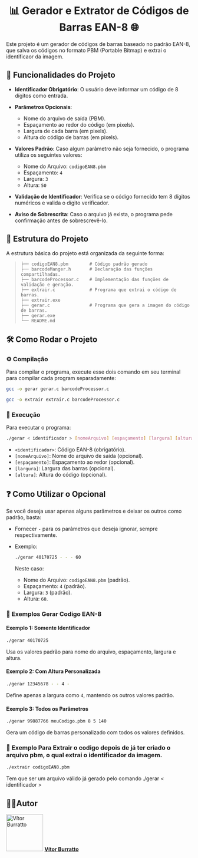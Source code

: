 <h1 align="center"> 📊 Gerador e Extrator de Códigos de Barras EAN-8 🌐 </h1>

Este projeto é um gerador de códigos de barras baseado no padrão EAN-8, que salva os códigos no formato PBM (Portable Bitmap) e extrai o identificaor da imagem.

## 🔧 Funcionalidades do Projeto

- **Identificador Obrigatório**: O usuário deve informar um código de 8 dígitos como entrada.

- **Parâmetros Opcionais**:
  - Nome do arquivo de saída (PBM).
  - Espaçamento ao redor do código (em pixels).
  - Largura de cada barra (em pixels).
  - Altura do código de barras (em pixels).

- **Valores Padrão**: Caso algum parâmetro não seja fornecido, o programa utiliza os seguintes valores:
  - Nome do Arquivo: `codigoEAN8.pbm`
  - Espaçamento: `4`
  - Largura: `3`
  - Altura: `50`

- **Validação de Identificador**: Verifica se o código fornecido tem 8 dígitos numéricos e valida o dígito verificador.

- **Aviso de Sobrescrita**: Caso o arquivo já exista, o programa pede confirmação antes de sobrescrevê-lo.


## 📁 Estrutura do Projeto

A estrutura básica do projeto está organizada da seguinte forma:

>     ├── codigoEAN8.pbm        # Código padrão gerado
>     ├── barcodeManger.h       # Declaração das funções compartilhadas.
>     ├── barcodeProcessor.c    # Implementação das funções de validação e geração.
>     ├── extrair.c             # Programa que extrai o código de barras.
>     ├── extrair.exe    
>     ├── gerar.c               # Programa que gera a imagem do código de barras.
>     ├── gerar.exe     
>     └── README.md

## 🛠 Como Rodar o Projeto

### ⚙️ Compilação
Para compilar o programa, execute esse dois comando em seu terminal para compilar cada program separadamente:

```bash
gcc -o gerar gerar.c barcodeProcessor.c    
```

```bash
gcc -o extrair extrair.c barcodeProcessor.c 
```

### 🚀 Execução 
Para executar o programa:
```bash
./gerar < identificador > [nomeArquivo] [espaçamento] [largura] [altura]
```
- `<identificador>`: Código EAN-8 (obrigatório).
- `[nomeArquivo]`: Nome do arquivo de saída (opcional).
- `[espaçamento]`: Espaçamento ao redor (opcional).
- `[largura]`: Largura das barras (opcional).
- `[altura]`: Altura do código (opcional).


## ❓ Como Utilizar o Opcional

Se você deseja usar apenas alguns parâmetros e deixar os outros como padrão, basta:

- Fornecer `-` para os parâmetros que deseja ignorar, sempre respectivamente.

- Exemplo:
  ```bash
  ./gerar 40170725 - - - 60
  ```
  Neste caso:
  - Nome do Arquivo: `codigoEAN8.pbm` (padrão).
  - Espaçamento: `4` (padrão).
  - Largura: `3` (padrão).
  - Altura: `60`.
  

### 📝 Exemplos Gerar Codigo EAN-8
#### Exemplo 1: Somente Identificador
```bash
./gerar 40170725
```
Usa os valores padrão para nome do arquivo, espaçamento, largura e altura.

#### Exemplo 2: Com Altura Personalizada
```bash
./gerar 12345678 - - 4 -
```
Define apenas a largura como `4`, mantendo os outros valores padrão.

#### Exemplo 3: Todos os Parâmetros
```bash
./gerar 99887766 meuCodigo.pbm 8 5 140
```
Gera um código de barras personalizado com todos os valores definidos.

### 📠 Exemplo Para Extrair o codigo depois de já ter criado o arquivo pbm, o qual extrai o identificador da imagem.

```bash
./extrair codigoEAN8.pbm
```
Tem que ser um arquivo válido já gerado pelo comando ./gerar < identificador >


## 🧑‍💻Autor 

<img  src="https://github.com/VitorBurratto.png"  alt="Vítor Burratto"  width="100"  height="100"/> **[Vítor Burratto](https://github.com/VitorBurratto)**
